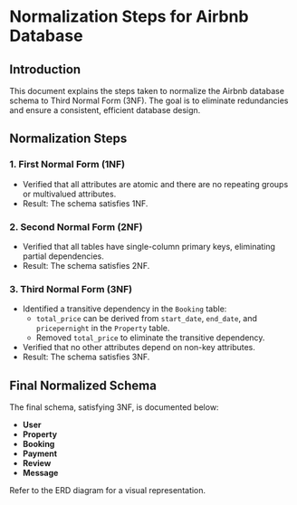 # Normalization Steps for Airbnb Database

## Introduction
This document explains the steps taken to normalize the Airbnb database schema to Third Normal Form (3NF). The goal is to eliminate redundancies and ensure a consistent, efficient database design.

## Normalization Steps

### 1. First Normal Form (1NF)
- Verified that all attributes are atomic and there are no repeating groups or multivalued attributes.
- Result: The schema satisfies 1NF.

### 2. Second Normal Form (2NF)
- Verified that all tables have single-column primary keys, eliminating partial dependencies.
- Result: The schema satisfies 2NF.

### 3. Third Normal Form (3NF)
- Identified a transitive dependency in the `Booking` table:
  - `total_price` can be derived from `start_date`, `end_date`, and `pricepernight` in the `Property` table.
  - Removed `total_price` to eliminate the transitive dependency.
- Verified that no other attributes depend on non-key attributes.
- Result: The schema satisfies 3NF.

## Final Normalized Schema
The final schema, satisfying 3NF, is documented below:
- **User**
- **Property**
- **Booking**
- **Payment**
- **Review**
- **Message**

Refer to the ERD diagram for a visual representation.

